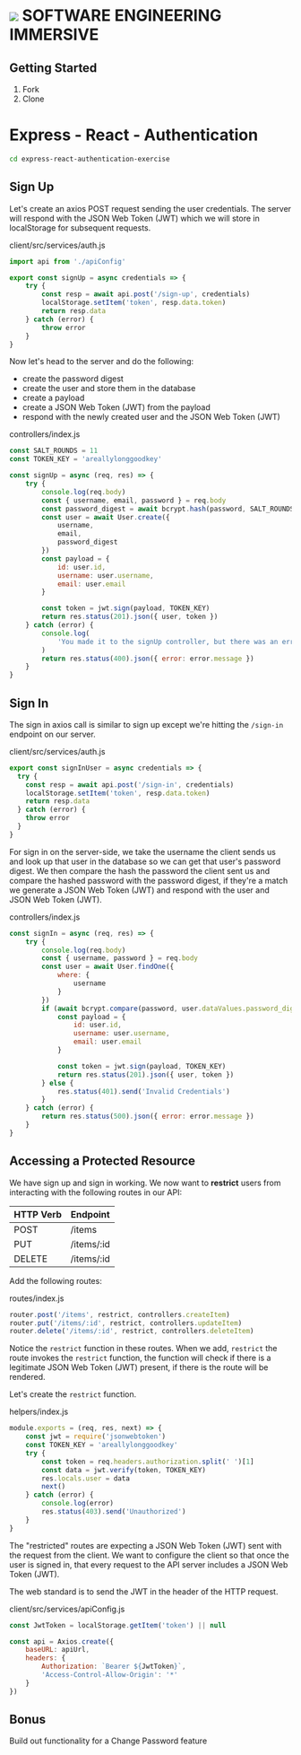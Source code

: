 # ![](https://ga-dash.s3.amazonaws.com/production/assets/logo-9f88ae6c9c3871690e33280fcf557f33.png)  SOFTWARE ENGINEERING IMMERSIVE

## Getting Started

1. Fork
2. Clone

# Express - React - Authentication

```sh
cd express-react-authentication-exercise
```

## Sign Up

Let's create an axios POST request sending the user credentials. The server will respond with the JSON Web Token (JWT) which we will store in localStorage for subsequent requests.

client/src/services/auth.js
```js
import api from './apiConfig'

export const signUp = async credentials => {
    try {
        const resp = await api.post('/sign-up', credentials)
        localStorage.setItem('token', resp.data.token)
        return resp.data
    } catch (error) {
        throw error
    }
}
```

Now let's head to the server and do the following:
- create the password digest
- create the user and store them in the database
- create a payload
- create a JSON Web Token (JWT) from the payload
- respond with the newly created user and the JSON Web Token (JWT)

controllers/index.js
```js
const SALT_ROUNDS = 11
const TOKEN_KEY = 'areallylonggoodkey'

const signUp = async (req, res) => {
	try {
		console.log(req.body)
		const { username, email, password } = req.body
		const password_digest = await bcrypt.hash(password, SALT_ROUNDS)
		const user = await User.create({
			username,
			email,
			password_digest
		})
		const payload = {
			id: user.id,
			username: user.username,
			email: user.email
		}

		const token = jwt.sign(payload, TOKEN_KEY)
		return res.status(201).json({ user, token })
	} catch (error) {
		console.log(
			'You made it to the signUp controller, but there was an error :('
		)
		return res.status(400).json({ error: error.message })
	}
}
```

## Sign In

The sign in axios call is similar to sign up except we're hitting the `/sign-in` endpoint on our server.

client/src/services/auth.js
```js
export const signInUser = async credentials => {
  try {
    const resp = await api.post('/sign-in', credentials)
    localStorage.setItem('token', resp.data.token)
    return resp.data
  } catch (error) {
    throw error
  }
}
```

For sign in on the server-side, we take the username the client sends us and look up that user in the database so we can get that user's password digest. We then compare the hash the password the client sent us and compare the hashed password with the password digest, if they're a match we generate a JSON Web Token (JWT) and respond with the user and JSON Web Token (JWT).

controllers/index.js
```js
const signIn = async (req, res) => {
	try {
		console.log(req.body)
		const { username, password } = req.body
		const user = await User.findOne({
			where: {
				username
			}
		})
		if (await bcrypt.compare(password, user.dataValues.password_digest)) {
			const payload = {
				id: user.id,
				username: user.username,
				email: user.email
			}

			const token = jwt.sign(payload, TOKEN_KEY)
			return res.status(201).json({ user, token })
		} else {
			res.status(401).send('Invalid Credentials')
		}
	} catch (error) {
		return res.status(500).json({ error: error.message })
	}
}
```

## Accessing a Protected Resource

We have sign up and sign in working. We now want to **restrict** users from interacting with the following routes in our API:

| HTTP Verb | Endpoint   |
|-----------|------------|
| POST      | /items     |
| PUT       | /items/:id |
| DELETE    | /items/:id |

Add the following routes:

routes/index.js
```js
router.post('/items', restrict, controllers.createItem)
router.put('/items/:id', restrict, controllers.updateItem)
router.delete('/items/:id', restrict, controllers.deleteItem)
```

Notice the `restrict` function in these routes. When we add, `restrict` the route invokes the `restrict` function, the function will check if there is a legitimate JSON Web Token (JWT) present, if there is the route will be rendered.

Let's create the `restrict` function.

helpers/index.js
```js
module.exports = (req, res, next) => {
	const jwt = require('jsonwebtoken')
	const TOKEN_KEY = 'areallylonggoodkey'
	try {
		const token = req.headers.authorization.split(' ')[1]
		const data = jwt.verify(token, TOKEN_KEY)
		res.locals.user = data
		next()
	} catch (error) {
		console.log(error)
		res.status(403).send('Unauthorized')
	}
}
```

The "restricted" routes are expecting a JSON Web Token (JWT) sent with the request from the client. We want to configure the client so that once the user is signed in, that every request to the API server includes a JSON Web Token (JWT).

The web standard is to send the JWT in the header of the HTTP request.

client/src/services/apiConfig.js
```js
const JwtToken = localStorage.getItem('token') || null

const api = Axios.create({
	baseURL: apiUrl,
	headers: {
		Authorization: `Bearer ${JwtToken}`,
		'Access-Control-Allow-Origin': '*'
	}
})
```

## Bonus

Build out functionality for a Change Password feature
